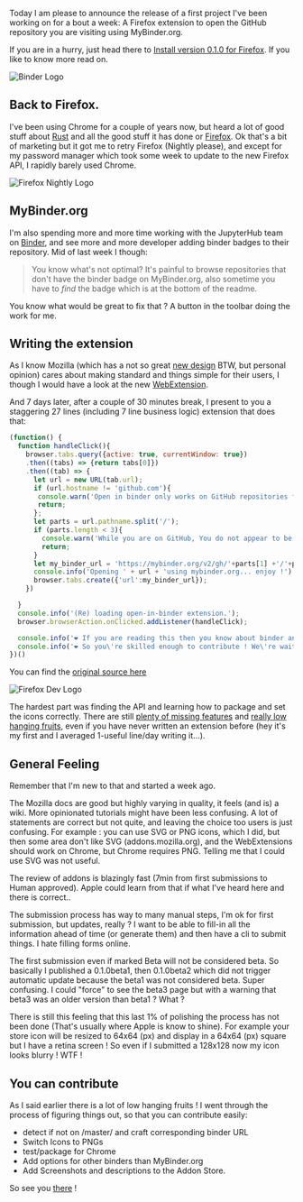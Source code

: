<!-- 
.. title: Open in Binder Browser Extension
.. slug: 31-open-in-binder-browser-extension
.. date: 2017-11-22 17:25:31 UTC
.. tags: firefox, binder
.. category: 
.. link: 
.. description: 
.. type: text
-->

Today I am please to announce the release of a first project I've been working
on for a bout a week: A Firefox extension to open the GitHub repository you are
visiting using MyBinder.org. 

If you are in a hurry, just head there to [Install version 0.1.0 for
Firefox](https://addons.mozilla.org/en-US/firefox/addon/open-with-binder/).
If you like to know more read on. 

![Binder Logo](img/binder_logo_128x128.png)


## Back to Firefox.

I've been using Chrome for a couple of years now, but heard a lot of good stuff
about [Rust](https://www.rust-lang.org/en-US/) and all the good stuff it has
done or [Firefox](https://blog.mozilla.org/blog/2017/11/14/introducing-firefox-quantum/). 
Ok that's a bit of marketing but it got me to retry Firefox (Nightly please),
and except for my password manager which took some week to update to the new
Firefox API, I rapidly barely used Chrome. 

![Firefox Nightly Logo](img/Firefox_Nightly_Logo_2017.png)

## MyBinder.org

I'm also spending more and more time working with the JupyterHub team on
[Binder](https://MyBinder.org), and see more and more developer adding binder
badges to their repository. Mid of last week I though:

> You know what's not optimal? It's painful to browse repositories that don't
> have the binder badge on MyBinder.org, also sometime you have to _find_ the
> badge which is at the bottom of the readme.

You know what would be great to fix that ? A button in the toolbar doing the
work for me.

## Writing the extension

As I know Mozilla (which has a not so great [new
design](https://blog.mozilla.org/opendesign/mdns-new-design-beta/) BTW, but
personal opinion) cares about making standard and things simple for their users,
I though I would have a look at the new
[WebExtension](https://developer.mozilla.org/en-US/Add-ons/WebExtensions).

And 7 days later, after a couple of 30 minutes break, I present to you a
staggering 27 lines (including 7 line business logic) extension that does that:


```js
(function() {
  function handleClick(){
    browser.tabs.query({active: true, currentWindow: true})
    .then((tabs) => {return tabs[0]})
    .then((tab) => {
      let url = new URL(tab.url);
      if (url.hostname != 'github.com'){
       console.warn('Open in binder only works on GitHub repositories for now.');
       return;
      };
      let parts = url.pathname.split('/');
      if (parts.length < 3){
        console.warn('While you are on GitHub, You do not appear to be in a github repository. Aborting.');
        return;
      }
      let my_binder_url = 'https://mybinder.org/v2/gh/'+parts[1] +'/'+parts[2] +'/master';
      console.info('Opening ' + url + 'using mybinder.org... enjoy !')
      browser.tabs.create({'url':my_binder_url});
    })

  }
  console.info('(Re) loading open-in-binder extension.');
  browser.browserAction.onClicked.addListener(handleClick);

  console.info('❤️ If you are reading this then you know about binder and javascript. ❤️');
  console.info('❤️ So you\'re skilled enough to contribute ! We\'re waiting for you on https://github.com/jupyterhub/ ❤️');
})()
```
You can find the [original source here](https://github.com/Carreau/open-with-binder-firefox-extension/blob/a46c59199e6e5883ab4985064f6bddba5c6827d2/content_scripts/binderify.js)

![Firefox Dev Logo](img/firefox-dev-logo.png)

The hardest part was finding the API and learning how to package and set the
icons correctly. There are still [plenty of missing
features](https://github.com/Carreau/open-with-binder-firefox-extension/issues)
and [really low hanging
fruits](https://github.com/Carreau/open-with-binder-firefox-extension/issues?q=is%3Aissue+is%3Aopen+label%3A%22good+first+issue%22),
even if you have never written an extension before (hey it's my first and I
averaged 1-useful line/day writing it...).

## General Feeling

Remember that I'm new to that and started a week ago.

The Mozilla docs are good but highly varying in quality, it feels (and is) a
wiki. More opinionated tutorials might have been less confusing. A lot of
statements are correct but not quite, and leaving the choice too users is just
confusing. For example : you can use SVG or PNG icons, which I did, but then
some area don't like SVG (addons.mozilla.org), and the WebExtensions should work
on Chrome, but Chrome requires PNG. Telling me that I could use SVG was not
useful.

The review of addons is blazingly fast (7min from first submissions to Human
approved). Apple could learn from that if what I've heard here and there is
correct..

The submission process has way to many manual steps, I'm ok for first
submission, but updates, really ? I want to be able to fill-in all the
information ahead of time (or generate them) and then have a cli to submit
things. I hate filling forms online.

The first submission even if marked Beta will not be considered beta. So
basically I published a 0.1.0beta1, then 0.1.0beta2 which did not trigger
automatic update because the beta1 was not considered beta. Super confusing. I
could "force" to see the beta3 page but with a warning that beta3 was an older
version than beta1 ? What ? 

There is still this feeling that this last 1% of polishing the process has not
been done (That's usually where Apple is know to shine). For example your store
icon will be resized to 64x64 (px) and display in a 64x64 (px) square but I have
a retina screen ! So even if I submitted a 128x128 now my icon looks blurry !
WTF !

## You can contribute

As I said earlier there is a lot of low hanging fruits ! I went through the
process of figuring things out, so that you can contribute easily:

 - detect if not on /master/ and craft corresponding binder URL
 - Switch Icons to PNGs
 - test/package for Chrome
 - Add options for other binders than MyBinder.org
 - Add Screenshots and descriptions to the Addon Store.

So see you
[there](https://github.com/Carreau/open-with-binder-firefox-extension) !







